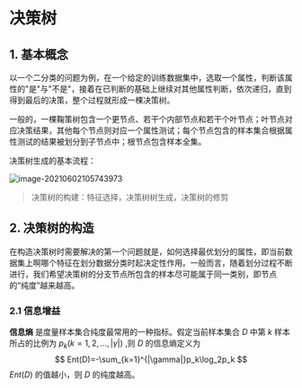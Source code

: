 # 决策树



## 1. 基本概念

以一个二分类的问题为例，在一个给定的训练数据集中，选取一个属性，判断该属性的"是"与"不是"，接着在已判断的基础上继续对其他属性判断，依次递归，直到得到最后的决策，整个过程就形成一棵决策树。



一般的，一棵鞠策树包含一个更节点、若干个内部节点和若干个叶节点；叶节点对应决策结果，其他每个节点则对应一个属性测试；每个节点包含的样本集合根据属性测试的结果被划分到子节点中；根节点包含样本全集。

决策树生成的基本流程：

![image-20210602105743973](https://kinvy-images.oss-cn-beijing.aliyuncs.com/Images/image-20210602105743973.png)



> 决策树的构建：特征选择，决策树树生成，决策树的修剪



## 2. 决策树的构造



在构造决策树时需要解决的第一个问题就是，如何选择最优划分的属性，即当前数据集上啊哪个特征在划分数据分类时起决定性作用。一般而言，随着划分过程不断进行，我们希望决策树的分支节点所包含的样本尽可能属于同一类别，即节点的“纯度”越来越高。



### 2.1 信息增益

**信息熵** 是度量样本集合纯度最常用的一种指标。假定当前样本集合 $D$ 中第 $k$ 样本所占的比例为 $p_k(k=1,2,\dots,|\gamma|)$ ,则 $D$ 的信息熵定义为
$$
Ent(D)=-\sum_{k=1}^{|\gamma|}p_k\log_2p_k
$$
$Ent(D)$ 的值越小，则 $D$ 的纯度越高。

